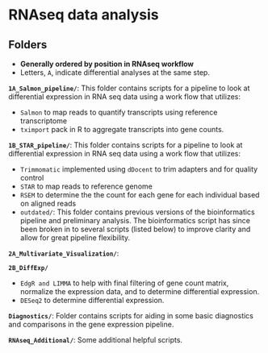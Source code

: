 # RNAseq data analysis  

## Folders

* **Generally ordered by position in RNAseq workflow**
* Letters, `A`, indicate differential analyses at the same step.

**`1A_Salmon_pipeline/`**:  This folder contains scripts for a pipeline to look at differential expression in RNA seq data using a work flow that utilizes:
- ```Salmon``` to map reads to quantify transcripts using reference transcriptome  
- ```tximport``` pack in R to aggregate transcripts into gene counts.

**`1B_STAR_pipeline/`**:  This folder contains scripts for a pipeline to look at differential expression in RNA seq data using a work flow that utilizes:  
- ```Trimmomatic``` implemented using ```dDocent``` to trim adapters and for quality control  
- ```STAR``` to map reads to reference genome  
- ```RSEM``` to determine the the count for each gene for each individual based on aligned reads   
- `outdated/`:  This folder contains previous versions of the bioinformatics pipeline and preliminary analysis. The bioinformatics script has since been broken in to several scripts (listed below) to improve clarity and allow for great pipeline flexibility.
  
**`2A_Multivariate_Visualization/`**:

**`2B_DiffExp/`**
- `EdgR and LIMMA` to help with final filtering of gene count matrix, normalize the expression data, and to determine differential expression.
- `DESeq2` to determine differential expression. 

**`Diagnostics/`**: Folder contains scripts for aiding in some basic diagnostics and comparisons in the gene expression pipeline.

**`RNAseq_Additional/`**: Some additional helpful scripts.
  
